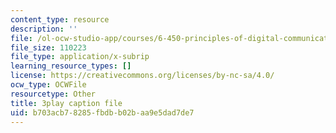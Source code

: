 ```yaml
---
content_type: resource
description: ''
file: /ol-ocw-studio-app/courses/6-450-principles-of-digital-communications-i-fall-2006/b703acb78285fbdbb02baa9e5dad7de7_dSviy9E6Pz0.srt
file_size: 110223
file_type: application/x-subrip
learning_resource_types: []
license: https://creativecommons.org/licenses/by-nc-sa/4.0/
ocw_type: OCWFile
resourcetype: Other
title: 3play caption file
uid: b703acb7-8285-fbdb-b02b-aa9e5dad7de7
---
```

